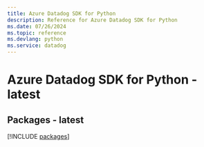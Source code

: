 ```yaml
---
title: Azure Datadog SDK for Python
description: Reference for Azure Datadog SDK for Python
ms.date: 07/26/2024
ms.topic: reference
ms.devlang: python
ms.service: datadog
---
```

# Azure Datadog SDK for Python - latest
## Packages - latest
[!INCLUDE [packages](datadog-index.md)]